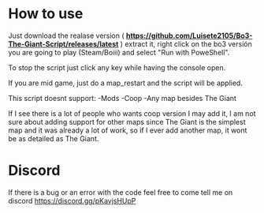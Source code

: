 # How to use

Just download the realase version ( **https://github.com/Luisete2105/Bo3-The-Giant-Script/releases/latest** ) extract it, right click on the bo3 versión you are going to play (Steam/Boiii) and select "Run with PoweShell".

To stop the script just click any key while having the console open.

If you are mid game, just do a map_restart and the script will be applied.

This script doesnt support:
-Mods
-Coop
-Any map besides The Giant

If I see there is a lot of people who wants coop version I may add it, I am not sure about adding support for other maps since The Giant is the simplest map and it was already a lot of work, so if I ever add another map, it wont be as detailed as The Giant.

# Discord
If there is a bug or an error with the code feel free to come tell me on discord 
https://discord.gg/pKavjsHUpP